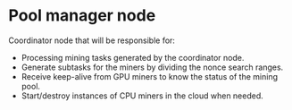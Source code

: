 # Pool manager node

Coordinator node that will be responsible for:

-   Processing mining tasks generated by the coordinator node.
-   Generate subtasks for the miners by dividing the nonce search ranges.
-   Receive keep-alive from GPU miners to know the status of the mining pool.
-   Start/destroy instances of CPU miners in the cloud when needed.
